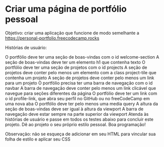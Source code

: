 # Criar uma página de portfólio pessoal

Objetivo: criar uma aplicação que funcione de modo semelhante a https://personal-portfolio.freecodecamp.rocks

Histórias de usuário:

O portfólio deve ter uma seção de boas-vindas com o id welcome-section
A seção de boas-vindas deve ter um elemento h1 que contenha texto
O portfólio deve ter uma seção de projetos com o id projects
A seção de projetos deve conter pelo menos um elemento com a class project-tile que contenha um projeto
A seção de projetos deve conter pelo menos um link para um projeto
O portfólio precisa ter uma barra de navegação com o id navbar
A barra de navegação deve conter pelo menos um link clicável que navegue para seções diferentes da página
O portfólio deve ter um link com o id profile-link, que abra seu perfil no GitHub ou no freeCodeCamp em uma nova aba
O portfólio deve ter pelo menos uma media query
A altura da seção de boas-vindas deve ser igual à altura da viewport
A barra de navegação deve estar sempre na parte superior da viewport
Atenda às histórias de usuário e passe em todos os testes abaixo para concluir este projeto. Dê ao projeto o seu próprio estilo pessoal. Boa programação!

Observação: não se esqueça de adicionar <link rel="stylesheet" href="styles.css"> em seu HTML para vincular sua folha de estilo e aplicar seu CSS